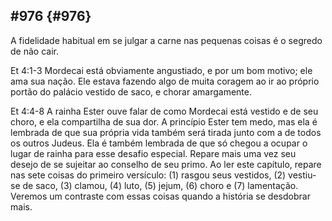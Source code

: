 ## #976 {#976}

A fidelidade habitual em se julgar a carne nas pequenas coisas é o segredo de não cair.

Et 4:1-3 Mordecai está obviamente angustiado, e por um bom motivo; ele ama sua nação. Ele estava fazendo algo de muita coragem ao ir ao próprio portão do palácio vestido de saco, e chorar amargamente.

Et 4:4-8 A rainha Ester ouve falar de como Mordecai está vestido e de seu choro, e ela compartilha de sua dor. A princípio Ester tem medo, mas ela é lembrada de que sua própria vida também será tirada junto com a de todos os outros Judeus. Ela é também lembrada de que só chegou a ocupar o lugar de rainha para esse desafio especial. Repare mais uma vez seu desejo de se sujeitar ao conselho de seu primo. Ao ler este capítulo, repare nas sete coisas do primeiro versículo: (1) rasgou seus vestidos, (2) vestiu-se de saco, (3) clamou, (4) luto, (5) jejum, (6) choro e (7) lamentação. Veremos um contraste com essas coisas quando a história se desdobrar mais.
